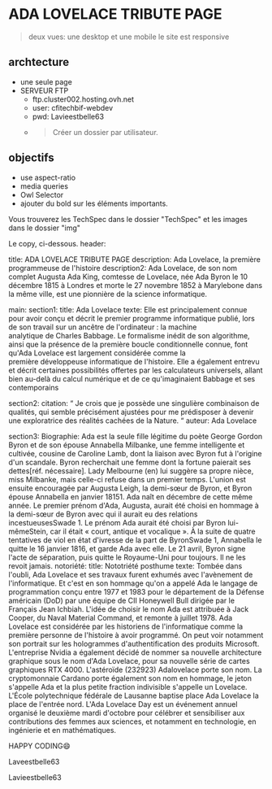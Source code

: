 # ADA LOVELACE TRIBUTE PAGE

> deux vues: une desktop et une mobile
 le site est responsive

## archtecture

- une seule page
- SERVEUR FTP
  - ftp.cluster002.hosting.ovh.net
  - user: cfitechbif-webdev
  - pwd: Lavieestbelle63
  - > Créer un dossier par utilisateur.

## objectifs

- use aspect-ratio
- media queries
- Owl Selector
- ajouter du bold sur les éléments importants.

 Vous trouverez les TechSpec dans le dossier "TechSpec" et les images dans le dossier "img"

Le copy, ci-dessous.
header:

  title: ADA LOVELACE TRIBUTE PAGE
  description: Ada Lovelace, la première programmeuse de l'histoire
  description2: Ada Lovelace, de son nom complet Augusta Ada King, comtesse de Lovelace, née Ada Byron le 10 décembre 1815 à Londres et morte le 27 novembre 1852 à Marylebone dans la même ville, est une pionnière de la science informatique.

main:
 section1:
  title: Ada Lovelace
  texte: Elle est principalement connue pour avoir conçu et décrit le premier programme informatique publié, lors de son travail sur un ancêtre de l'ordinateur : la machine analytique de Charles Babbage. Le formalisme inédit de son algorithme, ainsi que la présence de la première boucle conditionnelle connue,
   font qu'Ada Lovelace est largement considérée comme la première développeuse informatique de l'histoire. Elle a également entrevu et décrit certaines possibilités offertes par les calculateurs universels, allant bien au-delà du calcul numérique et de ce qu'imaginaient Babbage et ses contemporains

 section2:
  citation: “ Je crois que je possède une singulière combinaison de qualités, qui semble précisément ajustées pour me prédisposer à devenir une exploratrice des réalités cachées de la Nature. “
  auteur: Ada Lovelace

 section3:
  Biographie:
  Ada est la seule fille légitime du poète George Gordon Byron et de son épouse Annabella Milbanke, une femme intelligente et cultivée, cousine de Caroline Lamb, dont la liaison avec Byron fut à l'origine d'un scandale.
Byron recherchait une femme dont la fortune paierait ses dettes[réf. nécessaire]. Lady Melbourne (en) lui suggère sa propre nièce, miss Milbanke, mais celle-ci refuse dans un premier temps. L'union est ensuite encouragée par Augusta Leigh, la demi-sœur de Byron, et Byron épouse Annabella en janvier 18151.
Ada naît en décembre de cette même année. Le premier prénom d'Ada, Augusta, aurait été choisi en hommage à la demi-sœur de Byron avec qui il aurait eu des relations incestueusesSwade 1. Le prénom Ada aurait  été choisi par Byron lui-mêmeStein, car il était « court, antique et vocalique ».
À la suite de quatre tentatives de viol en état d'ivresse de la part de ByronSwade 1, Annabella le quitte le 16 janvier 1816, et garde Ada avec elle. Le 21 avril, Byron signe l'acte de séparation, puis quitte le Royaume-Uni pour toujours. Il ne les revoit jamais.
notoriété:
 title: Nototriété posthume
 texte: Tombée dans l'oubli, Ada Lovelace et ses travaux furent exhumés avec l'avènement de l'informatique.
Et c'est en son hommage qu'on a appelé Ada le langage de programmation conçu entre 1977 et 1983 pour le département de la Défense américain (DoD) par une équipe de CII Honeywell Bull dirigée par le Français Jean Ichbiah.
L'idée de choisir le nom Ada est attribuée à Jack Cooper, du Naval Material Command, et remonte à juillet 1978.
Ada Lovelace est considérée par les historiens de l'informatique comme la première personne de l'histoire à avoir programmé. On peut voir notamment son portrait sur les hologrammes d'authentification des produits Microsoft.
L'entreprise Nvidia a également décidé de nommer sa nouvelle architecture graphique sous le nom d'Ada Lovelace, pour sa nouvelle série de cartes graphiques RTX 4000.
L'astéroïde (232923) Adalovelace porte son nom.
La cryptomonnaie Cardano porte également son nom en hommage, le jeton s'appelle Ada et la plus petite fraction indivisible s'appelle un Lovelace.
L'École polytechnique fédérale de Lausanne baptise place Ada Lovelace la place de l'entrée nord.
L'Ada Lovelace Day est un événement annuel organisé le deuxième mardi d'octobre pour célébrer et sensibiliser aux contributions des femmes aux sciences, et notamment en technologie, en ingénierie et en mathématiques.

 HAPPY CODING:smile:


Laveestbelle63


Lavieestbelle63
